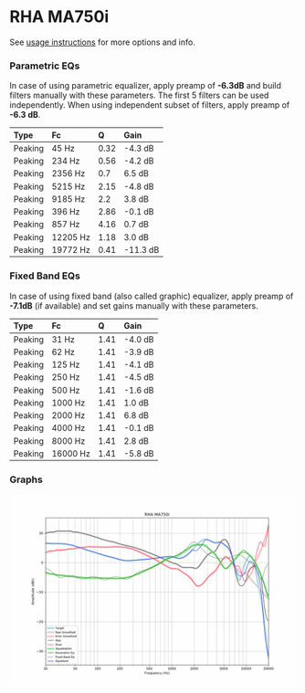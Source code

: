 # RHA MA750i
See [usage instructions](https://github.com/jaakkopasanen/AutoEq#usage) for more options and info.

### Parametric EQs
In case of using parametric equalizer, apply preamp of **-6.3dB** and build filters manually
with these parameters. The first 5 filters can be used independently.
When using independent subset of filters, apply preamp of **-6.3 dB**.

| Type    | Fc       |    Q | Gain     |
|:--------|:---------|:-----|:---------|
| Peaking | 45 Hz    | 0.32 | -4.3 dB  |
| Peaking | 234 Hz   | 0.56 | -4.2 dB  |
| Peaking | 2356 Hz  | 0.7  | 6.5 dB   |
| Peaking | 5215 Hz  | 2.15 | -4.8 dB  |
| Peaking | 9185 Hz  | 2.2  | 3.8 dB   |
| Peaking | 396 Hz   | 2.86 | -0.1 dB  |
| Peaking | 857 Hz   | 4.16 | 0.7 dB   |
| Peaking | 12205 Hz | 1.18 | 3.0 dB   |
| Peaking | 19772 Hz | 0.41 | -11.3 dB |

### Fixed Band EQs
In case of using fixed band (also called graphic) equalizer, apply preamp of **-7.1dB**
(if available) and set gains manually with these parameters.

| Type    | Fc       |    Q | Gain    |
|:--------|:---------|:-----|:--------|
| Peaking | 31 Hz    | 1.41 | -4.0 dB |
| Peaking | 62 Hz    | 1.41 | -3.9 dB |
| Peaking | 125 Hz   | 1.41 | -4.1 dB |
| Peaking | 250 Hz   | 1.41 | -4.5 dB |
| Peaking | 500 Hz   | 1.41 | -1.6 dB |
| Peaking | 1000 Hz  | 1.41 | 1.0 dB  |
| Peaking | 2000 Hz  | 1.41 | 6.8 dB  |
| Peaking | 4000 Hz  | 1.41 | -0.1 dB |
| Peaking | 8000 Hz  | 1.41 | 2.8 dB  |
| Peaking | 16000 Hz | 1.41 | -5.8 dB |

### Graphs
![](./RHA%20MA750i.png)